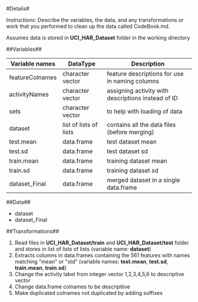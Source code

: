 #Details#

*Instructions*: Describe the variables, the data, and any transformations or work that you performed to clean up the data called CodeBook.md.

Assumes data is stored in __UCI_HAR_Dataset__ folder in the working directory


##Variables##

|Variable names| DataType|Description|
|----|----|----|
|featureColnames| character vector| feature descriptions for use in naming columns|
|activityNames| character vector|   assigning activity with descriptions instead of ID|
|sets       |   character vector|   to help with loading of data|
|dataset|list of lists of lists|   contains all the data files (before merging)|
|test.mean|data.frame| test dataset mean |
|test.sd|data.frame| test dataset sd |
|train.mean|data.frame|training dataset mean |
|train.sd|data.frame|training dataset sd |
|dataset_Final|data.frame|merged dataset in a single data.frame|

##Data##

* dataset
* dataset_Final


##Transformations##
1. Read files in __UCI_HAR_Dataset/train__ and  __UCI_HAR_Dataset/test__ folder and stores in list of lists of lists (variable name: __dataset__)
2. Extracts columns in data.frames containing the 561 features with names matching "mean" or "std" (variable names: __test.mean__, __test.sd__, __train.mean__, __train.sd__)
3. Change the activity label from integer vector 1,2,3,4,5,6 to descriptive vector 
4. Change data.frame colnames to be descriptiive
5. Make duplicated colnames not duplicated by adding suffixes
